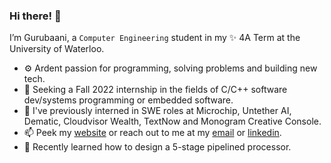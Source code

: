 ### Hi there! :wave:

I’m Gurubaani, a `Computer Engineering` student in my ✨ 4A Term at the University of Waterloo.

- :gear: Ardent passion for programming, solving problems and building new tech. 
- :dart: Seeking a Fall 2022 internship in the fields of C/C++ software dev/systems programming or embedded software.
- :microscope: I've previously interned in SWE roles at Microchip, Untether AI, Dematic, Cloudvisor Wealth, TextNow and Monogram Creative Console.
- 📫 Peek my [website](https://gurubaani.github.io/) or reach out to me at my [email](mailto:gpmonga@uwaterloo.ca) or [linkedin](https://www.linkedin.com/in/gurubaanimonga/).
- 🌱 Recently learned how to design a 5-stage pipelined processor.

<!---
gurubaani/gurubaani is a ✨ special ✨ repository because its `README.md` (this file) appears on your GitHub profile.
You can click the Preview link to take a look at your changes.
--->
